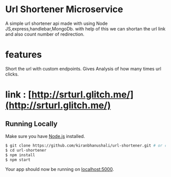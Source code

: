 # Url Shortener Microservice

A simple url shortener api made with using  Node JS,express,handlebar,MongoDb.
with help of this we can shortan the url link and also count number of redirection.

# features 
Short the url with custom endpoints.
Gives Analysis of how many times url clicks.

# link : [http://srturl.glitch.me/](http://srturl.glitch.me/)

## Running Locally

Make sure you have [Node.js](http://nodejs.org/) installed.


```sh
$ git clone https://github.com/kiranbhanushali/url-shortener.git # or clone your own fork
$ cd url-shortener
$ npm install 
$ npm start
```

Your app should now be running on [localhost:5000](http://localhost:5000/).
